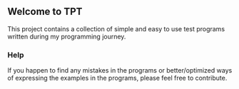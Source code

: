 ## Welcome to TPT

This project contains a collection of simple and easy to use test programs written during my programming journey.

### Help

If you happen to find any mistakes in the programs or better/optimized ways of expressing the examples in the programs, please feel free to contribute.


